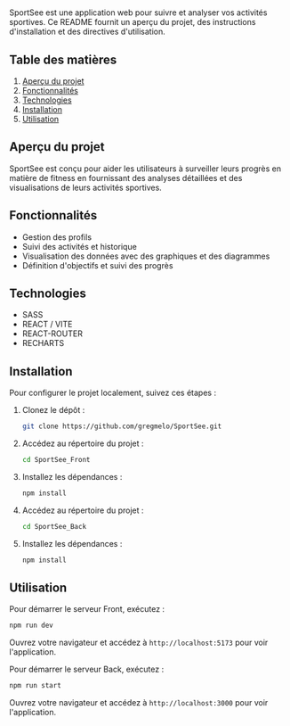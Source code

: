 # [](./SportSee_Front/src/assets/logo.png)

SportSee est une application web pour suivre et analyser vos activités sportives. Ce README fournit un aperçu du projet, des instructions d'installation et des directives d'utilisation.

## Table des matières
1. [Aperçu du projet](#aperçu-du-projet)
2. [Fonctionnalités](#fonctionnalités)
3. [Technologies](#technologies)
4. [Installation](#installation)
5. [Utilisation](#utilisation)


## Aperçu du projet
SportSee est conçu pour aider les utilisateurs à surveiller leurs progrès en matière de fitness en fournissant des analyses détaillées et des visualisations de leurs activités sportives.

## Fonctionnalités
- Gestion des profils
- Suivi des activités et historique
- Visualisation des données avec des graphiques et des diagrammes
- Définition d'objectifs et suivi des progrès

## Technologies
- SASS
- REACT / VITE
- REACT-ROUTER
- RECHARTS

## Installation
Pour configurer le projet localement, suivez ces étapes :

1. Clonez le dépôt :
    ```bash
    git clone https://github.com/gregmelo/SportSee.git
    ```
2. Accédez au répertoire du projet :
    ```bash
    cd SportSee_Front
    ```
3. Installez les dépendances :
    ```bash
    npm install
    ```
4. Accédez au répertoire du projet :
    ```bash
    cd SportSee_Back
    ```
5. Installez les dépendances :
    ```bash
    npm install
    ```

## Utilisation
Pour démarrer le serveur Front, exécutez :
```bash
npm run dev
```
Ouvrez votre navigateur et accédez à `http://localhost:5173` pour voir l'application.

Pour démarrer le serveur Back, exécutez :
```bash
npm run start
```
Ouvrez votre navigateur et accédez à `http://localhost:3000` pour voir l'application.
